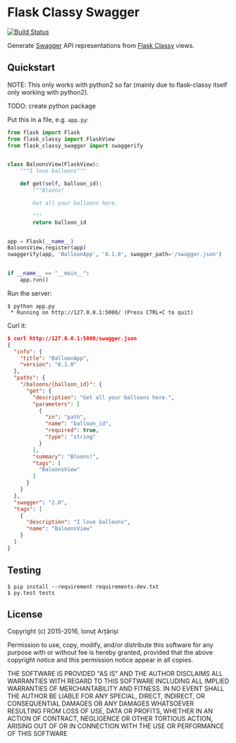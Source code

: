 # Flask Classy Swagger

[![Build Status](https://travis-ci.org/mapleoin/flask-classy-swagger.svg?branch=master)](https://travis-ci.org/mapleoin/flask-classy-swagger)

Generate [Swagger](http://swagger.io/) API representations from [Flask Classy](https://pythonhosted.org/Flask-Classy/) views.

## Quickstart

NOTE: This only works with python2 so far (mainly due to flask-classy itself only working with python2).

TODO: create python package

Put this in a file, e.g. `app.py`:

```python
from flask import Flask
from flask_classy import FlaskView
from flask_classy_swagger import swaggerify


class BaloonsView(FlaskView):
    """I love balloons"""

    def get(self, balloon_id):
        """Bloons!

        Get all your balloons here.

        """
        return balloon_id


app = Flask(__name__)
BaloonsView.register(app)
swaggerify(app, 'BalloonApp', '0.1.0', swagger_path='/swagger.json')


if __name__ == "__main__":
    app.run()
```

Run the server:

```
$ python app.py
 * Running on http://127.0.0.1:5000/ (Press CTRL+C to quit)
```

Curl it:

```json
$ curl http://127.0.0.1:5000/swagger.json
{
  "info": {
    "title": "BalloonApp",
    "version": "0.1.0"
  },
  "paths": {
    "/baloons/{balloon_id}": {
      "get": {
        "description": "Get all your balloons here.",
        "parameters": [
          {
            "in": "path",
            "name": "balloon_id",
            "required": true,
            "type": "string"
          }
        ],
        "summary": "Bloons!",
        "tags": [
          "BaloonsView"
        ]
      }
    }
  },
  "swagger": "2.0",
  "tags": [
    {
      "description": "I love balloons",
      "name": "BaloonsView"
    }
  ]
}
```

## Testing

```
$ pip install --requirement requirements-dev.txt
$ py.test tests
```

## License

Copyright (c) 2015-2016, Ionuț Arțăriși

Permission to use, copy, modify, and/or distribute this software for any purpose with or without fee is hereby granted, provided that the above copyright notice and this permission notice appear in all copies.

THE SOFTWARE IS PROVIDED "AS IS" AND THE AUTHOR DISCLAIMS ALL WARRANTIES WITH REGARD TO THIS SOFTWARE INCLUDING ALL IMPLIED WARRANTIES OF MERCHANTABILITY AND FITNESS. IN NO EVENT SHALL THE AUTHOR BE LIABLE FOR ANY SPECIAL, DIRECT, INDIRECT, OR CONSEQUENTIAL DAMAGES OR ANY DAMAGES WHATSOEVER RESULTING FROM LOSS OF USE, DATA OR PROFITS, WHETHER IN AN ACTION OF CONTRACT, NEGLIGENCE OR OTHER TORTIOUS ACTION, ARISING OUT OF OR IN CONNECTION WITH THE USE OR PERFORMANCE OF THIS SOFTWARE

